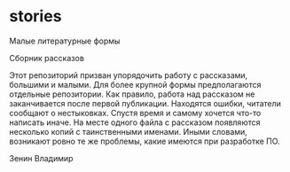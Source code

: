 # stories
Малые литературные формы

Сборник рассказов

Этот репозиторий призван упорядочить работу с рассказами, большими и малыми. Для более крупной формы предполагаются отдельные репозитории.
Как правило, работа над рассказом не заканчивается после первой публикации. Находятся ошибки, читатели сообщают о нестыковках. Спустя время и самому хочется что-то написать иначе.
На месте одного файла с рассказом появляются несколько копий с таинственными именами. Иными словами, возникают ровно те же проблемы, какие имеются при разработке ПО.

Зенин Владимир
